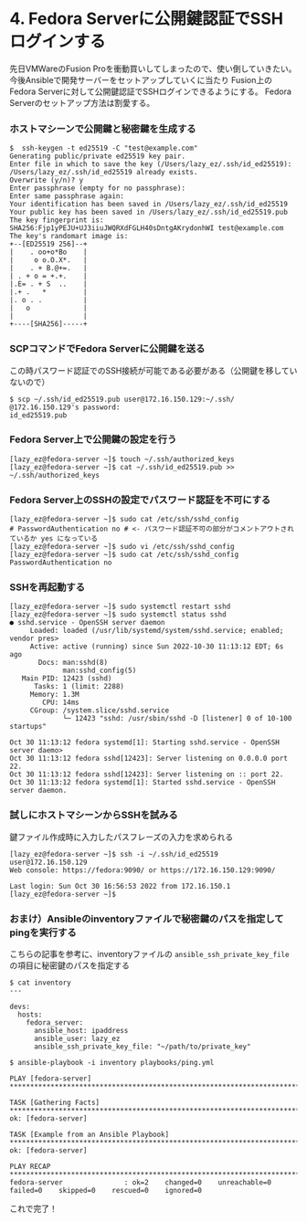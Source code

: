 # 4. Fedora Serverに公開鍵認証でSSHログインする

先日VMWareのFusion Proを衝動買いしてしまったので、使い倒していきたい。
今後Ansibleで開発サーバーをセットアップしていくに当たり Fusion上のFedora Serverに対して公開鍵認証でSSHログインできるようにする。
Fedora Serverのセットアップ方法は割愛する。

### ホストマシーンで公開鍵と秘密鍵を生成する

```
$  ssh-keygen -t ed25519 -C "test@example.com"
Generating public/private ed25519 key pair.
Enter file in which to save the key (/Users/lazy_ez/.ssh/id_ed25519): 
/Users/lazy_ez/.ssh/id_ed25519 already exists.
Overwrite (y/n)? y
Enter passphrase (empty for no passphrase): 
Enter same passphrase again: 
Your identification has been saved in /Users/lazy_ez/.ssh/id_ed25519
Your public key has been saved in /Users/lazy_ez/.ssh/id_ed25519.pub
The key fingerprint is:
SHA256:Fjp1yPEJU+UJ3iiuJWQRXdFGLH40sDntgAKrydonhWI test@example.com
The key's randomart image is:
+--[ED25519 256]--+
|    . oo+o*Bo    |
|     o o.O.X*.   |
|    . + B.@+=.   |
| . + o = +.+.    |
|.E= . + S  ..    |
|.+ .   *         |
|. o . .          |
|   o             |
|                 |
+----[SHA256]-----+
```

### SCPコマンドでFedora Serverに公開鍵を送る

この時パスワード認証でのSSH接続が可能である必要がある（公開鍵を移していないので）

```
$ scp ~/.ssh/id_ed25519.pub user@172.16.150.129:~/.ssh/
@172.16.150.129's password: 
id_ed25519.pub
```

### Fedora Server上で公開鍵の設定を行う

```
[lazy_ez@fedora-server ~]$ touch ~/.ssh/authorized_keys
[lazy_ez@fedora-server ~]$ cat ~/.ssh/id_ed25519.pub >> ~/.ssh/authorized_keys
```

### Fedora Server上のSSHの設定でパスワード認証を不可にする

```
[lazy_ez@fedora-server ~]$ sudo cat /etc/ssh/sshd_config
# PasswordAuthentication no # <- パスワード認証不可の部分がコメントアウトされているか yes になっている
[lazy_ez@fedora-server ~]$ sudo vi /etc/ssh/sshd_config
[lazy_ez@fedora-server ~]$ sudo cat /etc/ssh/sshd_config
PasswordAuthentication no
```

### SSHを再起動する

```
[lazy_ez@fedora-server ~]$ sudo systemctl restart sshd
[lazy_ez@fedora-server ~]$ sudo systemctl status sshd
● sshd.service - OpenSSH server daemon
     Loaded: loaded (/usr/lib/systemd/system/sshd.service; enabled; vendor pres>
     Active: active (running) since Sun 2022-10-30 11:13:12 EDT; 6s ago
       Docs: man:sshd(8)
             man:sshd_config(5)
   Main PID: 12423 (sshd)
      Tasks: 1 (limit: 2288)
     Memory: 1.3M
        CPU: 14ms
     CGroup: /system.slice/sshd.service
             └─ 12423 "sshd: /usr/sbin/sshd -D [listener] 0 of 10-100 startups"

Oct 30 11:13:12 fedora systemd[1]: Starting sshd.service - OpenSSH server daemo>
Oct 30 11:13:12 fedora sshd[12423]: Server listening on 0.0.0.0 port 22.
Oct 30 11:13:12 fedora sshd[12423]: Server listening on :: port 22.
Oct 30 11:13:12 fedora systemd[1]: Started sshd.service - OpenSSH server daemon.
```

### 試しにホストマシーンからSSHを試みる

鍵ファイル作成時に入力したパスフレーズの入力を求められる

```
[lazy_ez@fedora-server ~]$ ssh -i ~/.ssh/id_ed25519 user@172.16.150.129
Web console: https://fedora:9090/ or https://172.16.150.129:9090/

Last login: Sun Oct 30 16:56:53 2022 from 172.16.150.1
[lazy_ez@fedora-server ~]$ 
```

### おまけ）Ansibleのinventoryファイルで秘密鍵のパスを指定してpingを実行する

こちらの記事を参考に、inventoryファイルの `ansible_ssh_private_key_file` の項目に秘密鍵のパスを指定する

```
$ cat inventory
---

devs:
  hosts:
    fedora_server:
      ansible_host: ipaddress 
      ansible_user: lazy_ez
      ansible_ssh_private_key_file: "~/path/to/private_key"

$ ansible-playbook -i inventory playbooks/ping.yml 

PLAY [fedora-server] ************************************************************************************************************************************

TASK [Gathering Facts] *********************************************************************************************************************************
ok: [fedora-server]

TASK [Example from an Ansible Playbook] ****************************************************************************************************************
ok: [fedora-server]

PLAY RECAP *********************************************************************************************************************************************
fedora-server               : ok=2    changed=0    unreachable=0    failed=0    skipped=0    rescued=0    ignored=0
```

これで完了！


